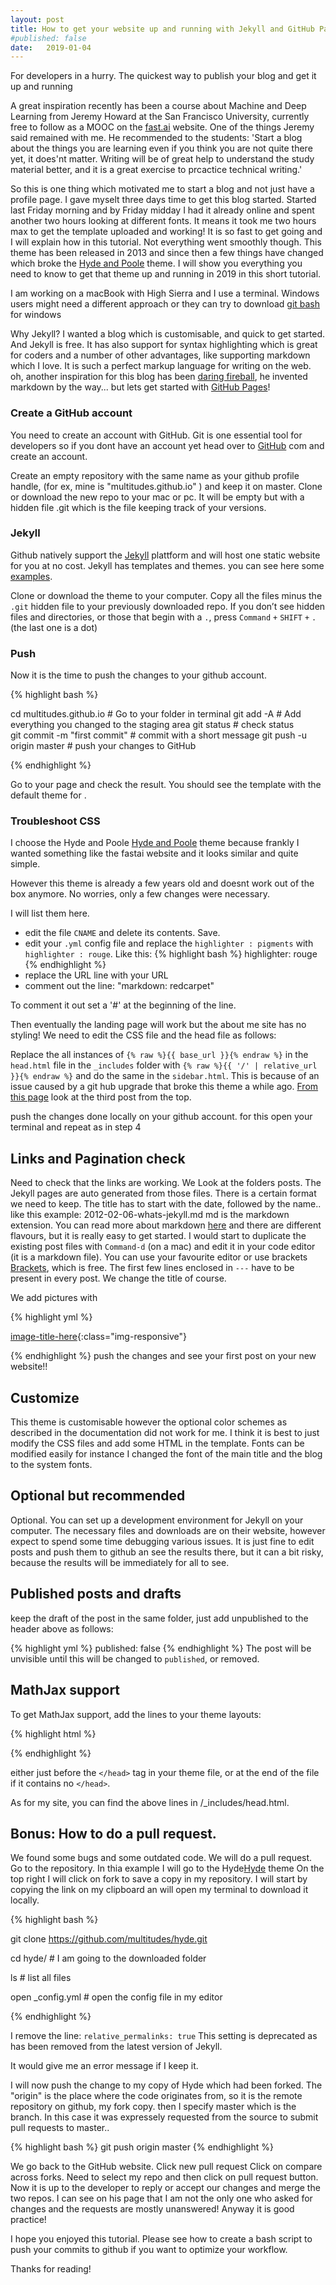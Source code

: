 ```yaml
---
layout: post
title: How to get your website up and running with Jekyll and GitHub Pages  
#published: false
date:   2019-01-04 
---
```

<div class="message">
For developers in a hurry. The quickest way to publish your blog and get it up and running 
</div>

A great inspiration recently has been a course about Machine and Deep Learning from Jeremy Howard at the San Francisco University, currently free to follow as a MOOC on the [fast.ai](https://course.fast.ai) website. One of the things Jeremy said remained with me. He recommended to the students: 'Start a blog about the things you are learning even if you think you are not quite there yet, it does'nt matter. Writing will be of great help to understand the study material better, and it is a great exercise to prcactice technical writing.'

So this is one thing which motivated me to start a blog and not just have a profile page. I gave myselt three days time to get this blog started. Started last Friday morning and by Friday midday I had it already online and spent another two hours looking at different fonts. It means it took me two hours max to get the template uploaded and working! It is so fast to get going and I will explain how in this tutorial. Not everything went smoothly though. This theme has been released in 2013 and since then a few things have changed which broke the [Hyde and Poole](https://github.com/poole/hyde) theme. I will show you everything you need to know to get that theme up and running in 2019 in this short tutorial.

I am working on a macBook with High Sierra and I use a terminal. Windows users might need a different approach or they can try to download [git bash](https://gitforwindows.org) for windows 

Why Jekyll? I wanted a blog which is customisable, and quick to get started. And Jekyll is free. It has also support for syntax highlighting which is great for coders and a number of other advantages, like supporting markdown which I love. It is such a perfect markup language for writing on the web.
oh, another inspiration for this blog has been [daring fireball](https://daringfireball.net), he invented markdown by the way... but lets get started with [GitHub Pages](https://pages.github.com)! 

### Create a GitHub account
You need to create an account with GitHub. Git is one essential tool for developers so if you dont have an account yet head over to [GitHub](https://github.com) com and create an account.

Create an empty repository with the same name as your github profile handle, (for ex, mine is "multitudes.github.io" ) and keep it on master. Clone or download the new repo to your mac or pc. It will be empty but with a hidden file .git which is the file keeping track of your versions.

### Jekyll

Github natively support the [Jekyll](http://jekyllrb.com) plattform and will host one static website for you at no cost. Jekyll has templates and themes. you can see here some [examples](https://jekyllrb.com/showcase/).

Clone or download the theme to your computer. Copy all the files minus the `.git` hidden file to your previously downloaded repo.
If you don’t see hidden files and directories, or those that begin with a `.`, press `Command` `+` `SHIFT` `+` `.` (the last one is a dot)

### Push

Now it is the time to push the changes to your github account.

{% highlight bash %}

cd multitudes.github.io  # Go to your folder in terminal
git add -A               # Add everything you changed to the staging area
git status               # check status    
git commit -m "first commit"        # commit with a short message 
git push -u origin master           # push your changes to GitHub

{% endhighlight %}

Go to your page and check the result. You should see the template with the default theme for .

### Troubleshoot CSS

I choose the Hyde and Poole [Hyde and Poole](https://github.com/poole/hyde) theme because frankly I wanted something like the fastai website and it looks similar and quite simple.

However this theme is already a few years old and doesnt work out of the box anymore. No worries, only a few changes were necessary.

I will list them here. 
- edit the file `CNAME` and delete its contents. Save.
- edit your `.yml` config file and replace the `highlighter : pigments` with `highlighter : rouge`. Like this:
{% highlight bash %}
highlighter:      rouge
{% endhighlight %}
- replace the URL line with your URL
- comment out the line: "markdown:         redcarpet"

To comment it out set a '#' at the beginning of the line.

Then eventually the landing page will work but the about me site has no styling! We need to edit the CSS file and the head file as follows:

Replace the all instances of `{% raw %}{{ base_url }}{% endraw %}` in the `head.html` file in the `_includes` folder with `{% raw %}{{ '/' | relative_url }}{% endraw %}` and do the same in the `sidebar.html`. 
This is because of an issue caused by a git hub upgrade that broke this theme a while ago. 
[From this page](https://github.com/poole/hyde/issues/213) look at the third post from the top.

push the changes done locally on your github account. for this 
open your terminal and repeat as in step 4

## Links and Pagination check

Need to check that the links are working. We Look at the folders posts.
The Jekyll pages are auto generated from those files. There is a certain format we need to keep. The title has to start with the date, followed by the name.. like this example:
2012-02-06-whats-jekyll.md
md is the markdown extension. You can read more about markdown [here](https://daringfireball.net/projects/markdown/) and there are different flavours, but it is really easy to get started.
I would start to duplicate the existing post files with `Command-d` (on a mac) and edit it in your code editor (it is a markdown file). You can use your favourite editor or use brackets [Brackets](http://brackets.io), which is free. The first few lines enclosed in `---` have to be present in every post. We change the title of course.

We add pictures with

{% highlight yml %}

[image-title-here](/path/to/image.jpg){:class="img-responsive"}

{% endhighlight %}
push the changes and see your first post on your new website!!


## Customize 

This theme is customisable however the optional color schemes as described in the documentation did not work for me. I think it is best to just modify the CSS files and add some HTML in the template. Fonts can be modified easily for instance I changed the font of the main title and the blog to the system fonts.  

## Optional but recommended

Optional. You can set up a development environment for Jekyll on your computer. The necessary files and downloads are on their website, however expect to spend some time debugging various issues. It is just fine to edit posts and push them to github an see the results there, but it can a bit risky, because the results will be immediately for all to see. 

## Published posts and drafts 

keep the draft of the post in the same folder, just add unpublished to the header above as follows:

{% highlight yml %}
published: false
{% endhighlight %}
The post will be unvisible until this will be changed to `published`, or removed.

## MathJax support 

To get MathJax support, add the lines to your theme layouts:

{% highlight html %}
<!-- Mathjax Support -->
<script type="text/javascript" async
  src="https://cdn.mathjax.org/mathjax/latest/MathJax.js?config=TeX-MML-AM_CHTML">
</script>
{% endhighlight %}

either just before the `</head>` tag in your theme file, or at the end of the file if it contains no `</head>`.

As for my site, you can find the above lines in /_includes/head.html.

## Bonus: How to do a pull request.

We found some bugs and some outdated code. We will do a pull request.
Go to the repository. In thia example I will go to the Hyde[Hyde](https://github.com/poole/hyde) theme
On the top right I will click on fork to save a copy in my repository.
I will start by copying the link on my clipboard an will open my terminal to download it locally.

{% highlight bash %}

git clone https://github.com/multitudes/hyde.git

cd hyde/            # I am going to the downloaded folder

ls                  # list all files

open _config.yml    # open the config file in my editor


{% endhighlight %}

I remove the line: `relative_permalinks: true` 
This setting is deprecated as has been removed from the latest version of Jekyll.

It would give me an error message if I keep it.

I will now push the change to my copy of Hyde which had been forked.
The "origin" is the place where the code originates from, so it is the remote repository on github, my fork copy. then I specify master which is the branch. In this case it was expressely requested from the source to submit pull requests to master..

{% highlight bash %}
git push origin master
{% endhighlight %}

We go back to the GitHub website.
Click new pull request
Click on compare across forks. Need to select my repo and then click on pull request button.
Now it is up to the developer to reply or accept our changes and merge the two repos.
I can see on his page that I am not the only one who asked for changes and the requests are mostly unanswered! Anyway it is good practice!

I hope you enjoyed this tutorial. Please see how to create a bash script to push your commits to github if you want to optimize your workflow.

Thanks for reading!